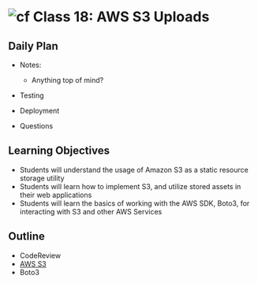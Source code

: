 # ![cf](http://i.imgur.com/7v5ASc8.png) Class 18: AWS S3 Uploads

## Daily Plan
- Notes:
    - Anything top of mind?

- Testing
- Deployment
- Questions

## Learning Objectives

- Students will understand the usage of Amazon S3 as a static resource storage utility
- Students will learn how to implement S3, and utilize stored assets in their web applications
- Students will learn the basics of working with the AWS SDK, Boto3, for interacting with S3 and other AWS Services

## Outline
- CodeReview
- [AWS S3]
- Boto3

<!-- links -->
[AWS S3]: ./notes/s3.md

